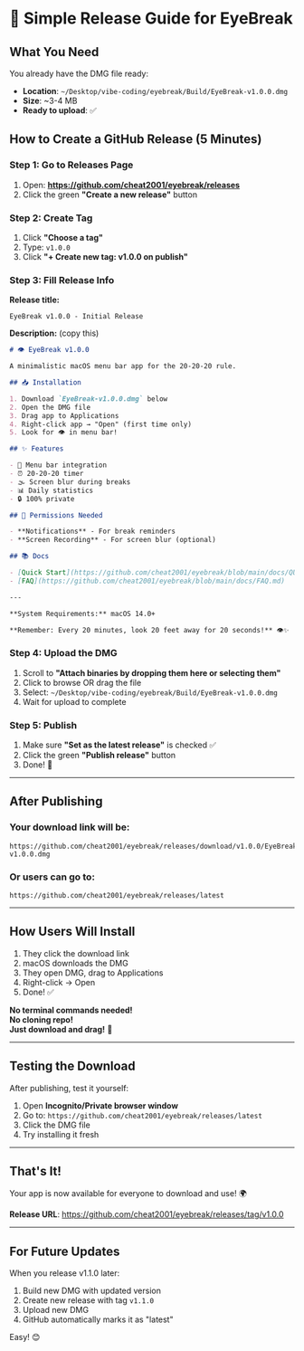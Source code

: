 # 🚀 Simple Release Guide for EyeBreak

## What You Need

You already have the DMG file ready:
- **Location**: `~/Desktop/vibe-coding/eyebreak/Build/EyeBreak-v1.0.0.dmg`
- **Size**: ~3-4 MB
- **Ready to upload**: ✅

## How to Create a GitHub Release (5 Minutes)

### Step 1: Go to Releases Page

1. Open: **https://github.com/cheat2001/eyebreak/releases**
2. Click the green **"Create a new release"** button

### Step 2: Create Tag

1. Click **"Choose a tag"**
2. Type: `v1.0.0`
3. Click **"+ Create new tag: v1.0.0 on publish"**

### Step 3: Fill Release Info

**Release title:**
```
EyeBreak v1.0.0 - Initial Release
```

**Description:** (copy this)
```markdown
# 👁️ EyeBreak v1.0.0

A minimalistic macOS menu bar app for the 20-20-20 rule.

## 📥 Installation

1. Download `EyeBreak-v1.0.0.dmg` below
2. Open the DMG file  
3. Drag app to Applications
4. Right-click app → "Open" (first time only)
5. Look for 👁️ in menu bar!

## ✨ Features

- 🎯 Menu bar integration
- ⏰ 20-20-20 timer  
- 🌫️ Screen blur during breaks
- 📊 Daily statistics
- 🔒 100% private

## 🔐 Permissions Needed

- **Notifications** - For break reminders
- **Screen Recording** - For screen blur (optional)

## 📚 Docs

- [Quick Start](https://github.com/cheat2001/eyebreak/blob/main/docs/QUICKSTART.md)
- [FAQ](https://github.com/cheat2001/eyebreak/blob/main/docs/FAQ.md)

---

**System Requirements:** macOS 14.0+

**Remember: Every 20 minutes, look 20 feet away for 20 seconds!** 👁️✨
```

### Step 4: Upload the DMG

1. Scroll to **"Attach binaries by dropping them here or selecting them"**
2. Click to browse OR drag the file
3. Select: `~/Desktop/vibe-coding/eyebreak/Build/EyeBreak-v1.0.0.dmg`
4. Wait for upload to complete

### Step 5: Publish

1. Make sure **"Set as the latest release"** is checked ✅
2. Click the green **"Publish release"** button
3. Done! 🎉

---

## After Publishing

### Your download link will be:
```
https://github.com/cheat2001/eyebreak/releases/download/v1.0.0/EyeBreak-v1.0.0.dmg
```

### Or users can go to:
```
https://github.com/cheat2001/eyebreak/releases/latest
```

---

## How Users Will Install

1. They click the download link
2. macOS downloads the DMG
3. They open DMG, drag to Applications
4. Right-click → Open
5. Done! ✅

**No terminal commands needed!**  
**No cloning repo!**  
**Just download and drag!** 🎯

---

## Testing the Download

After publishing, test it yourself:

1. Open **Incognito/Private browser window**
2. Go to: `https://github.com/cheat2001/eyebreak/releases/latest`
3. Click the DMG file
4. Try installing it fresh

---

## That's It!

Your app is now available for everyone to download and use! 🌍

**Release URL**: https://github.com/cheat2001/eyebreak/releases/tag/v1.0.0

---

## For Future Updates

When you release v1.1.0 later:

1. Build new DMG with updated version
2. Create new release with tag `v1.1.0`
3. Upload new DMG
4. GitHub automatically marks it as "latest"

Easy! 😊
